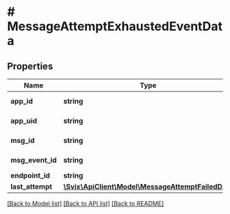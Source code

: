 # # MessageAttemptExhaustedEventData

## Properties

Name | Type | Description | Notes
------------ | ------------- | ------------- | -------------
**app_id** | **string** | The app&#39;s ID |
**app_uid** | **string** | The app&#39;s UID | [optional]
**msg_id** | **string** | The msg&#39;s ID |
**msg_event_id** | **string** | The msg&#39;s UID | [optional]
**endpoint_id** | **string** | The ep&#39;s ID |
**last_attempt** | [**\Svix\ApiClient\Model\MessageAttemptFailedData**](MessageAttemptFailedData.md) |  |

[[Back to Model list]](../../README.md#models) [[Back to API list]](../../README.md#endpoints) [[Back to README]](../../README.md)
